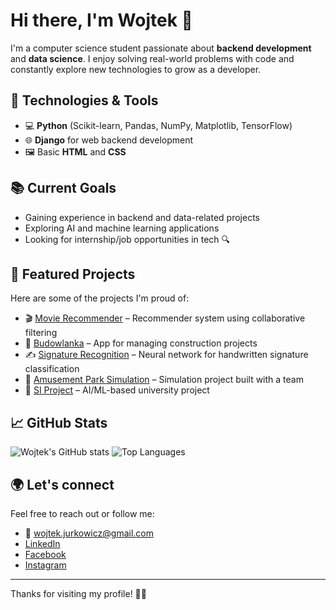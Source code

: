 # Hi there, I'm Wojtek 👋

I'm a computer science student passionate about **backend development** and **data science**. I enjoy solving real-world problems with code and constantly explore new technologies to grow as a developer.

## 🚀 Technologies & Tools
- 💻 **Python** (Scikit-learn, Pandas, NumPy, Matplotlib, TensorFlow)
- 🌐 **Django** for web backend development
- 🖼️ Basic **HTML** and **CSS**

## 📚 Current Goals
- Gaining experience in backend and data-related projects  
- Exploring AI and machine learning applications  
- Looking for internship/job opportunities in tech 🔍

## 🧠 Featured Projects
Here are some of the projects I'm proud of:

- 🎬 [Movie Recommender](https://github.com/wojtekjurkowicz/movie-recommender) – Recommender system using collaborative filtering
- 👷 [Budowlanka](https://github.com/wojtekjurkowicz/budowlanka) – App for managing construction projects
- ✍️ [Signature Recognition](https://github.com/wojtekjurkowicz/signature_recognition) – Neural network for handwritten signature classification
- 🎢 [Amusement Park Simulation](https://github.com/Jasion12304/Park-Rozrywki-) – Simulation project built with a team
- 🧠 [SI Project](https://github.com/Adajpg/si) – AI/ML-based university project

## 📈 GitHub Stats
![Wojtek's GitHub stats](https://github-readme-stats.vercel.app/api?username=wojtekjurkowicz&show_icons=true&theme=default)
![Top Languages](https://github-readme-stats.vercel.app/api/top-langs/?username=wojtekjurkowicz&layout=compact)

## 🌍 Let's connect
Feel free to reach out or follow me:

- 📧 wojtek.jurkowicz@gmail.com
- [LinkedIn](https://www.linkedin.com/in/wojciech-jurkowicz-208633316/)
- [Facebook](https://www.facebook.com/tojawojtek)
- [Instagram](https://www.instagram.com/wojtekjurkowicz/)

---

Thanks for visiting my profile! 👨‍💻
